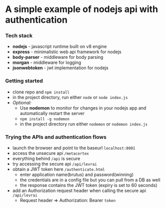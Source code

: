 # A simple example of nodejs api with authentication

### Tech stack
* **nodejs** - javascript runtime built on v8 engine
* **express** - minimalistic web api framework for nodejs
* **body-parser** - middleware for body parsing
* **morgan** - middleware for logging
* **jsonwebtoken** - jwt implementation for nodejs

### Getting started
* clone repo and `npm install`
* in the project directory, run either `node` or `node index.js`
* *Optional:*
    * Use **nodemon** to monitor for changes in your nodejs app and automatically restart the server
    * `npm install -g nodemon`
    * in the project directory run either `nodemon` or `nodemon index.js`

### Trying the APIs and authentication flows
* launch the browser and point to the baseurl `localhost:8081`
* access the unsecure api `/metacortex`
* everything behind `/api` is secure
* try accessing the secure api `/api/levrai`
* obtain a JWT token here `/authenticate.html`
    * enter application name(brutus) and password(winning)
    * the credentials are in a config file but you can pull from a DB as well
    * the response contains the JWT token (expiry is set to 60 seconds)
* add an Authorization request header when calling the secure api `/api/levrai`
    * Request header => Authorization: Bearer `token`
